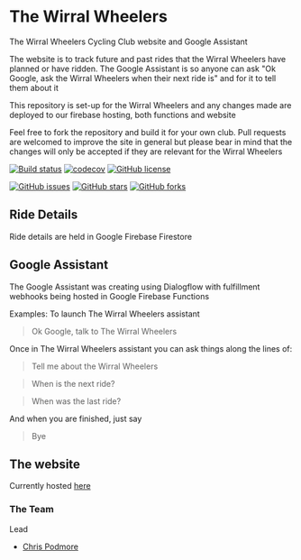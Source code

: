 # The Wirral Wheelers
The Wirral Wheelers Cycling Club website and Google Assistant

The website is to track future and past rides that the Wirral Wheelers have planned or have ridden.  The Google Assistant is so anyone can ask "Ok Google, ask the Wirral Wheelers when their next ride is" and for it to tell them about it

This repository is set-up for the Wirral Wheelers and any changes made are deployed to our firebase hosting, both functions and website

Feel free to fork the repository and build it for your own club.  Pull requests are welcomed to improve the site in general but please bear in mind that the changes will only be accepted if they are relevant for the Wirral Wheelers

[![Build status](https://ci.appveyor.com/api/projects/status/i3vhm8dpnubf08yg/branch/master?svg=true)](https://ci.appveyor.com/project/cjp666/thewirralwheelers/branch/master)
[![codecov](https://codecov.io/gh/cjp666/TheWirralWheelers/branch/master/graph/badge.svg)](https://codecov.io/gh/cjp666/TheWirralWheelers)
[![GitHub license](https://img.shields.io/badge/license-Apache%202-blue.svg)](https://raw.githubusercontent.com/cjp666/TheWirralWheelers/master/LICENSE)

[![GitHub issues](https://img.shields.io/github/issues/cjp666/TheWirralWheelers.svg)](https://github.com/cjp666/TheWirralWheelers/issues)
[![GitHub stars](https://img.shields.io/github/stars/cjp666/TheWirralWheelers.svg)](https://github.com/cjp666/TheWirralWheelers/stargazers)
[![GitHub forks](https://img.shields.io/github/forks/cjp666/TheWirralWheelers.svg)](https://github.com/cjp666/TheWirralWheelers/network)

## Ride Details
Ride details are held in Google Firebase Firestore

## Google Assistant
The Google Assistant was creating using Dialogflow with fulfillment webhooks being hosted in Google Firebase Functions

Examples:
To launch The Wirral Wheelers assistant
> Ok Google, talk to The Wirral Wheelers

Once in The Wirral Wheelers assistant you can ask things along the lines of:
> Tell me about the Wirral Wheelers

> When is the next ride?

> When was the last ride?

And when you are finished, just say
> Bye

## The website

Currently hosted [here](https://thewirralwheelers.firebaseapp.com)

### The Team
Lead
- [Chris Podmore](https://github/cjp666)
